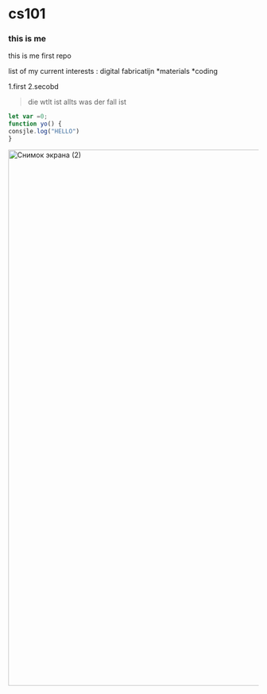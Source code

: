 # cs101

### this is me
this is me first repo


list of my current interests :
digital fabricatijn
*materials
*coding

1.first
2.secobd

> die wtlt ist allts was der fall ist

 ```javascript
let var =0;
function yo() {
consjle.log("HELLO")
}
```
<img width="1920" height="1080" alt="Снимок экрана (2)" src="https://github.com/user-attachments/assets/4c516920-7fe5-425d-a456-f711764ebaa1" />
